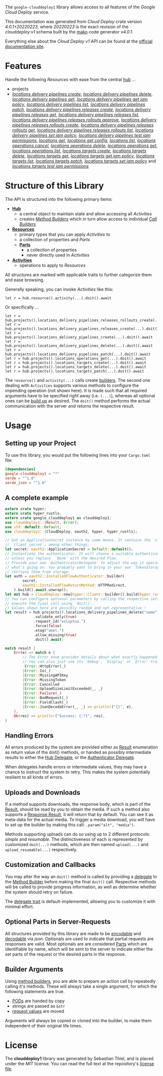 <!---
DO NOT EDIT !
This file was generated automatically from 'src/generator/templates/api/README.md.mako'
DO NOT EDIT !
-->
The `google-clouddeploy1` library allows access to all features of the *Google Cloud Deploy* service.

This documentation was generated from *Cloud Deploy* crate version *4.0.1+20220223*, where *20220223* is the exact revision of the *clouddeploy:v1* schema built by the [mako](http://www.makotemplates.org/) code generator *v4.0.1*.

Everything else about the *Cloud Deploy* *v1* API can be found at the
[official documentation site](https://cloud.google.com/deploy/).
# Features

Handle the following *Resources* with ease from the central [hub](https://docs.rs/google-clouddeploy1/4.0.1+20220223/google_clouddeploy1/CloudDeploy) ... 

* projects
 * [*locations delivery pipelines create*](https://docs.rs/google-clouddeploy1/4.0.1+20220223/google_clouddeploy1/api::ProjectLocationDeliveryPipelineCreateCall), [*locations delivery pipelines delete*](https://docs.rs/google-clouddeploy1/4.0.1+20220223/google_clouddeploy1/api::ProjectLocationDeliveryPipelineDeleteCall), [*locations delivery pipelines get*](https://docs.rs/google-clouddeploy1/4.0.1+20220223/google_clouddeploy1/api::ProjectLocationDeliveryPipelineGetCall), [*locations delivery pipelines get iam policy*](https://docs.rs/google-clouddeploy1/4.0.1+20220223/google_clouddeploy1/api::ProjectLocationDeliveryPipelineGetIamPolicyCall), [*locations delivery pipelines list*](https://docs.rs/google-clouddeploy1/4.0.1+20220223/google_clouddeploy1/api::ProjectLocationDeliveryPipelineListCall), [*locations delivery pipelines patch*](https://docs.rs/google-clouddeploy1/4.0.1+20220223/google_clouddeploy1/api::ProjectLocationDeliveryPipelinePatchCall), [*locations delivery pipelines releases create*](https://docs.rs/google-clouddeploy1/4.0.1+20220223/google_clouddeploy1/api::ProjectLocationDeliveryPipelineReleaseCreateCall), [*locations delivery pipelines releases get*](https://docs.rs/google-clouddeploy1/4.0.1+20220223/google_clouddeploy1/api::ProjectLocationDeliveryPipelineReleaseGetCall), [*locations delivery pipelines releases list*](https://docs.rs/google-clouddeploy1/4.0.1+20220223/google_clouddeploy1/api::ProjectLocationDeliveryPipelineReleaseListCall), [*locations delivery pipelines releases rollouts approve*](https://docs.rs/google-clouddeploy1/4.0.1+20220223/google_clouddeploy1/api::ProjectLocationDeliveryPipelineReleaseRolloutApproveCall), [*locations delivery pipelines releases rollouts create*](https://docs.rs/google-clouddeploy1/4.0.1+20220223/google_clouddeploy1/api::ProjectLocationDeliveryPipelineReleaseRolloutCreateCall), [*locations delivery pipelines releases rollouts get*](https://docs.rs/google-clouddeploy1/4.0.1+20220223/google_clouddeploy1/api::ProjectLocationDeliveryPipelineReleaseRolloutGetCall), [*locations delivery pipelines releases rollouts list*](https://docs.rs/google-clouddeploy1/4.0.1+20220223/google_clouddeploy1/api::ProjectLocationDeliveryPipelineReleaseRolloutListCall), [*locations delivery pipelines set iam policy*](https://docs.rs/google-clouddeploy1/4.0.1+20220223/google_clouddeploy1/api::ProjectLocationDeliveryPipelineSetIamPolicyCall), [*locations delivery pipelines test iam permissions*](https://docs.rs/google-clouddeploy1/4.0.1+20220223/google_clouddeploy1/api::ProjectLocationDeliveryPipelineTestIamPermissionCall), [*locations get*](https://docs.rs/google-clouddeploy1/4.0.1+20220223/google_clouddeploy1/api::ProjectLocationGetCall), [*locations get config*](https://docs.rs/google-clouddeploy1/4.0.1+20220223/google_clouddeploy1/api::ProjectLocationGetConfigCall), [*locations list*](https://docs.rs/google-clouddeploy1/4.0.1+20220223/google_clouddeploy1/api::ProjectLocationListCall), [*locations operations cancel*](https://docs.rs/google-clouddeploy1/4.0.1+20220223/google_clouddeploy1/api::ProjectLocationOperationCancelCall), [*locations operations delete*](https://docs.rs/google-clouddeploy1/4.0.1+20220223/google_clouddeploy1/api::ProjectLocationOperationDeleteCall), [*locations operations get*](https://docs.rs/google-clouddeploy1/4.0.1+20220223/google_clouddeploy1/api::ProjectLocationOperationGetCall), [*locations operations list*](https://docs.rs/google-clouddeploy1/4.0.1+20220223/google_clouddeploy1/api::ProjectLocationOperationListCall), [*locations targets create*](https://docs.rs/google-clouddeploy1/4.0.1+20220223/google_clouddeploy1/api::ProjectLocationTargetCreateCall), [*locations targets delete*](https://docs.rs/google-clouddeploy1/4.0.1+20220223/google_clouddeploy1/api::ProjectLocationTargetDeleteCall), [*locations targets get*](https://docs.rs/google-clouddeploy1/4.0.1+20220223/google_clouddeploy1/api::ProjectLocationTargetGetCall), [*locations targets get iam policy*](https://docs.rs/google-clouddeploy1/4.0.1+20220223/google_clouddeploy1/api::ProjectLocationTargetGetIamPolicyCall), [*locations targets list*](https://docs.rs/google-clouddeploy1/4.0.1+20220223/google_clouddeploy1/api::ProjectLocationTargetListCall), [*locations targets patch*](https://docs.rs/google-clouddeploy1/4.0.1+20220223/google_clouddeploy1/api::ProjectLocationTargetPatchCall), [*locations targets set iam policy*](https://docs.rs/google-clouddeploy1/4.0.1+20220223/google_clouddeploy1/api::ProjectLocationTargetSetIamPolicyCall) and [*locations targets test iam permissions*](https://docs.rs/google-clouddeploy1/4.0.1+20220223/google_clouddeploy1/api::ProjectLocationTargetTestIamPermissionCall)




# Structure of this Library

The API is structured into the following primary items:

* **[Hub](https://docs.rs/google-clouddeploy1/4.0.1+20220223/google_clouddeploy1/CloudDeploy)**
    * a central object to maintain state and allow accessing all *Activities*
    * creates [*Method Builders*](https://docs.rs/google-clouddeploy1/4.0.1+20220223/google_clouddeploy1/client::MethodsBuilder) which in turn
      allow access to individual [*Call Builders*](https://docs.rs/google-clouddeploy1/4.0.1+20220223/google_clouddeploy1/client::CallBuilder)
* **[Resources](https://docs.rs/google-clouddeploy1/4.0.1+20220223/google_clouddeploy1/client::Resource)**
    * primary types that you can apply *Activities* to
    * a collection of properties and *Parts*
    * **[Parts](https://docs.rs/google-clouddeploy1/4.0.1+20220223/google_clouddeploy1/client::Part)**
        * a collection of properties
        * never directly used in *Activities*
* **[Activities](https://docs.rs/google-clouddeploy1/4.0.1+20220223/google_clouddeploy1/client::CallBuilder)**
    * operations to apply to *Resources*

All *structures* are marked with applicable traits to further categorize them and ease browsing.

Generally speaking, you can invoke *Activities* like this:

```Rust,ignore
let r = hub.resource().activity(...).doit().await
```

Or specifically ...

```ignore
let r = hub.projects().locations_delivery_pipelines_releases_rollouts_create(...).doit().await
let r = hub.projects().locations_delivery_pipelines_releases_create(...).doit().await
let r = hub.projects().locations_delivery_pipelines_create(...).doit().await
let r = hub.projects().locations_delivery_pipelines_delete(...).doit().await
let r = hub.projects().locations_delivery_pipelines_patch(...).doit().await
let r = hub.projects().locations_operations_get(...).doit().await
let r = hub.projects().locations_targets_create(...).doit().await
let r = hub.projects().locations_targets_delete(...).doit().await
let r = hub.projects().locations_targets_patch(...).doit().await
```

The `resource()` and `activity(...)` calls create [builders][builder-pattern]. The second one dealing with `Activities` 
supports various methods to configure the impending operation (not shown here). It is made such that all required arguments have to be 
specified right away (i.e. `(...)`), whereas all optional ones can be [build up][builder-pattern] as desired.
The `doit()` method performs the actual communication with the server and returns the respective result.

# Usage

## Setting up your Project

To use this library, you would put the following lines into your `Cargo.toml` file:

```toml
[dependencies]
google-clouddeploy1 = "*"
serde = "^1.0"
serde_json = "^1.0"
```

## A complete example

```Rust
extern crate hyper;
extern crate hyper_rustls;
extern crate google_clouddeploy1 as clouddeploy1;
use clouddeploy1::{Result, Error};
use std::default::Default;
use clouddeploy1::{CloudDeploy, oauth2, hyper, hyper_rustls};

// Get an ApplicationSecret instance by some means. It contains the `client_id` and 
// `client_secret`, among other things.
let secret: oauth2::ApplicationSecret = Default::default();
// Instantiate the authenticator. It will choose a suitable authentication flow for you, 
// unless you replace  `None` with the desired Flow.
// Provide your own `AuthenticatorDelegate` to adjust the way it operates and get feedback about 
// what's going on. You probably want to bring in your own `TokenStorage` to persist tokens and
// retrieve them from storage.
let auth = oauth2::InstalledFlowAuthenticator::builder(
        secret,
        oauth2::InstalledFlowReturnMethod::HTTPRedirect,
    ).build().await.unwrap();
let mut hub = CloudDeploy::new(hyper::Client::builder().build(hyper_rustls::HttpsConnectorBuilder::new().with_native_roots().https_or_http().enable_http1().enable_http2().build()), auth);
// You can configure optional parameters by calling the respective setters at will, and
// execute the final call using `doit()`.
// Values shown here are possibly random and not representative !
let result = hub.projects().locations_delivery_pipelines_delete("name")
             .validate_only(true)
             .request_id("voluptua.")
             .force(false)
             .etag("amet.")
             .allow_missing(true)
             .doit().await;

match result {
    Err(e) => match e {
        // The Error enum provides details about what exactly happened.
        // You can also just use its `Debug`, `Display` or `Error` traits
         Error::HttpError(_)
        |Error::Io(_)
        |Error::MissingAPIKey
        |Error::MissingToken
        |Error::Cancelled
        |Error::UploadSizeLimitExceeded(_, _)
        |Error::Failure(_)
        |Error::BadRequest(_)
        |Error::FieldClash(_)
        |Error::JsonDecodeError(_, _) => println!("{}", e),
    },
    Ok(res) => println!("Success: {:?}", res),
}

```
## Handling Errors

All errors produced by the system are provided either as [Result](https://docs.rs/google-clouddeploy1/4.0.1+20220223/google_clouddeploy1/client::Result) enumeration as return value of
the doit() methods, or handed as possibly intermediate results to either the 
[Hub Delegate](https://docs.rs/google-clouddeploy1/4.0.1+20220223/google_clouddeploy1/client::Delegate), or the [Authenticator Delegate](https://docs.rs/yup-oauth2/*/yup_oauth2/trait.AuthenticatorDelegate.html).

When delegates handle errors or intermediate values, they may have a chance to instruct the system to retry. This 
makes the system potentially resilient to all kinds of errors.

## Uploads and Downloads
If a method supports downloads, the response body, which is part of the [Result](https://docs.rs/google-clouddeploy1/4.0.1+20220223/google_clouddeploy1/client::Result), should be
read by you to obtain the media.
If such a method also supports a [Response Result](https://docs.rs/google-clouddeploy1/4.0.1+20220223/google_clouddeploy1/client::ResponseResult), it will return that by default.
You can see it as meta-data for the actual media. To trigger a media download, you will have to set up the builder by making
this call: `.param("alt", "media")`.

Methods supporting uploads can do so using up to 2 different protocols: 
*simple* and *resumable*. The distinctiveness of each is represented by customized 
`doit(...)` methods, which are then named `upload(...)` and `upload_resumable(...)` respectively.

## Customization and Callbacks

You may alter the way an `doit()` method is called by providing a [delegate](https://docs.rs/google-clouddeploy1/4.0.1+20220223/google_clouddeploy1/client::Delegate) to the 
[Method Builder](https://docs.rs/google-clouddeploy1/4.0.1+20220223/google_clouddeploy1/client::CallBuilder) before making the final `doit()` call. 
Respective methods will be called to provide progress information, as well as determine whether the system should 
retry on failure.

The [delegate trait](https://docs.rs/google-clouddeploy1/4.0.1+20220223/google_clouddeploy1/client::Delegate) is default-implemented, allowing you to customize it with minimal effort.

## Optional Parts in Server-Requests

All structures provided by this library are made to be [encodable](https://docs.rs/google-clouddeploy1/4.0.1+20220223/google_clouddeploy1/client::RequestValue) and 
[decodable](https://docs.rs/google-clouddeploy1/4.0.1+20220223/google_clouddeploy1/client::ResponseResult) via *json*. Optionals are used to indicate that partial requests are responses 
are valid.
Most optionals are are considered [Parts](https://docs.rs/google-clouddeploy1/4.0.1+20220223/google_clouddeploy1/client::Part) which are identifiable by name, which will be sent to 
the server to indicate either the set parts of the request or the desired parts in the response.

## Builder Arguments

Using [method builders](https://docs.rs/google-clouddeploy1/4.0.1+20220223/google_clouddeploy1/client::CallBuilder), you are able to prepare an action call by repeatedly calling it's methods.
These will always take a single argument, for which the following statements are true.

* [PODs][wiki-pod] are handed by copy
* strings are passed as `&str`
* [request values](https://docs.rs/google-clouddeploy1/4.0.1+20220223/google_clouddeploy1/client::RequestValue) are moved

Arguments will always be copied or cloned into the builder, to make them independent of their original life times.

[wiki-pod]: http://en.wikipedia.org/wiki/Plain_old_data_structure
[builder-pattern]: http://en.wikipedia.org/wiki/Builder_pattern
[google-go-api]: https://github.com/google/google-api-go-client

# License
The **clouddeploy1** library was generated by Sebastian Thiel, and is placed 
under the *MIT* license.
You can read the full text at the repository's [license file][repo-license].

[repo-license]: https://github.com/Byron/google-apis-rsblob/main/LICENSE.md

